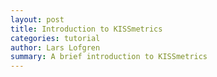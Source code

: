 ```yaml
---
layout: post
title: Introduction to KISSmetrics
categories: tutorial
author: Lars Lofgren
summary: A brief introduction to KISSmetrics
---
```

<div id="wistia_c024843e11" class="wistia_embed wistia-embed" data-video-width="640" data-video-height="400">
</div>

<script charset="ISO-8859-1" src="http://fast.wistia.com/static/E-v1.js">
</script>
<script type="text/javascript">
loadKMTrackableVideo("c024843e11", "Introduction to KISSmetrics");
</script>